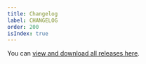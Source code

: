 ```yaml
---
title: Changelog
label: CHANGELOG
order: 200
isIndex: true
---
```


You can [view and download all releases here](https://github.com/visual-framework/vf-core/releases).
